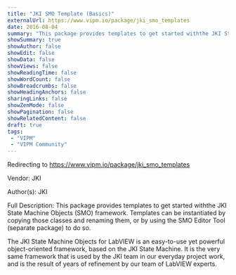 ```yaml
---
title: "JKI SMO Template (Basics)"
externalUrl: https://www.vipm.io/package/jki_smo_templates
date: 2016-08-04
summary: "This package provides templates to get started withthe JKI State Machine Objects (SMO) framework."
showSummary: true
showAuthor: false
showEdit: false
showData: false
showViews: false
showReadingTime: false
showWordCount: false
showBreadcrumbs: false
showHeadingAnchors: false
sharingLinks: false
showZenMode: false
showPagination: false
showRelatedContent: false
draft: true
tags:
 - "VIPM"
 - "VIPM Community"
---
```


Redirecting to https://www.vipm.io/package/jki_smo_templates

Vendor: JKI

Author(s): JKI
 
Full Description:
This package provides templates to get started withthe JKI State Machine Objects (SMO) framework.
Templates can be instantiated by copying those classes and renaming them, or by using the SMO Editor Tool (separate package) to do so.

The JKI State Machine Objects for LabVIEW is an easy-to-use yet powerful object-oriented framework, based on the JKI State Machine. It is the very same framework that is used by the JKI team in our everyday project work, and is the result of years of refinement by our team of LabVIEW experts.